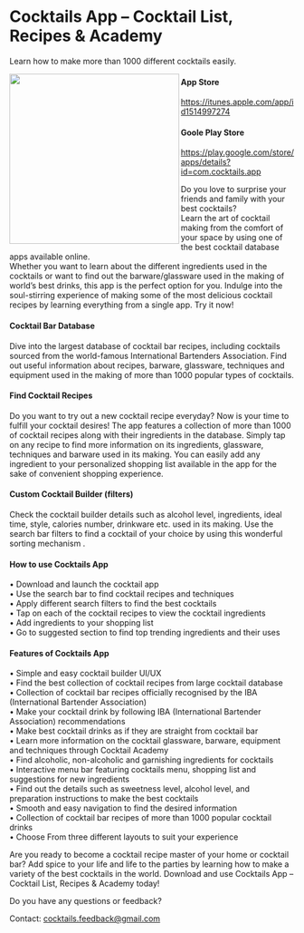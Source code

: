 # Cocktails App – Cocktail List, Recipes & Academy
Learn how to make more than 1000 different cocktails easily.


<img src="https://lh3.googleusercontent.com/V3IzsZB-U4qqECROhqAMC3RCER6o807PgRJfKnh533AUSy9TbQNG5_qv3eJW5gYwuneW=s300-rw" align="left" width="300" >

#### App Store 
https://itunes.apple.com/app/id1514997274

#### Goole Play Store
https://play.google.com/store/apps/details?id=com.cocktails.app

Do you love to surprise your friends and family with your best cocktails?<br/>
Learn the art of cocktail making from the comfort of your space by using one of the best cocktail database apps available online.<br/>
Whether you want to learn about the different ingredients used in the cocktails or want to find out the barware/glassware used in the making of world’s best drinks, this app is the perfect option for you. Indulge into the soul-stirring experience of making some of the most delicious cocktail recipes by learning everything from a single app. Try it now! 

#### Cocktail Bar Database  
Dive into the largest database of cocktail bar recipes, including cocktails sourced from the world-famous International Bartenders Association. Find out useful information about recipes, barware, glassware, techniques and equipment used in the making of more than 1000 popular types of cocktails.  

#### Find Cocktail Recipes
Do you want to try out a new cocktail recipe everyday? Now is your time to fulfill your cocktail desires! The app features a collection of more than 1000 of cocktail recipes along with their ingredients in the database. Simply tap on any recipe to find more information on its ingredients, glassware, techniques and barware used in its making. You can easily add any ingredient to your personalized shopping list available in the app for the sake of convenient shopping experience.

#### Custom Cocktail Builder (filters)
Check the cocktail builder details such as alcohol level, ingredients, ideal time, style, calories number, drinkware etc. used in its making. Use the search bar filters to find a cocktail of your choice by using this wonderful sorting mechanism .

#### How to use Cocktails App
•  Download and launch the cocktail app<br/>
•  Use the search bar to find cocktail recipes and techniques<br/>
•  Apply different search filters to find the best cocktails<br/>
•  Tap on each of the cocktail recipes to view the cocktail ingredients<br/>
•  Add ingredients to your shopping list<br/>
•  Go to suggested section to find top trending ingredients and their uses

#### Features of Cocktails App
•  Simple and easy cocktail builder UI/UX<br/>
•  Find the best collection of cocktail recipes from large cocktail database<br/>
•  Collection of cocktail bar recipes officially recognised by the IBA (International Bartender Association)<br/>
•  Make your cocktail drink by following IBA (International Bartender Association) recommendations<br/>
•  Make best cocktail drinks as if they are straight from cocktail bar<br/>
•  Learn more information on the cocktail glassware, barware, equipment and techniques through Cocktail Academy<br/>
•  Find alcoholic, non-alcoholic and garnishing ingredients for cocktails<br/>
•  Interactive menu bar featuring cocktails menu, shopping list and suggestions for new ingredients<br/>
•  Find out the details such as sweetness level, alcohol level, and preparation instructions to make the best cocktails<br/>
•  Smooth and easy navigation to find the desired information<br/>
•  Collection of cocktail bar recipes of more than 1000 popular cocktail drinks<br/>
•  Choose From three different layouts to suit your experience<br/>

Are you ready to become a cocktail recipe master of your home or cocktail bar? 
Add spice to your life and life to the parties by learning how to make a variety of the best cocktails in the world. Download and use Cocktails App – Cocktail List, Recipes & Academy today!


Do you have any questions or feedback?

Contact: cocktails.feedback@gmail.com

